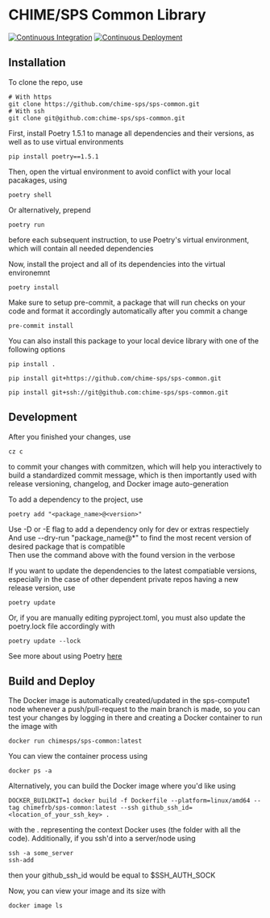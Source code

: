 # CHIME/SPS Common Library
[![Continuous Integration](https://github.com/chime-sps/sps-common/actions/workflows/continuous-integration.yml/badge.svg?branch=main)](https://github.com/chime-sps/sps-common/actions/workflows/continuous-integration.yml)
[![Continuous Deployment](https://github.com/chime-sps/sps-common/actions/workflows/continuous-deployment.yml/badge.svg?branch=main)](https://github.com/chime-sps/sps-common/actions/workflows/continuous-deployment.yml)

## Installation

To clone the repo, use
```
# With https
git clone https://github.com/chime-sps/sps-common.git
# With ssh
git clone git@github.com:chime-sps/sps-common.git
```

First, install Poetry 1.5.1 to manage all dependencies and their versions, as well as to use virtual environments
```
pip install poetry==1.5.1
```

Then, open the virtual environment to avoid conflict with your local pacakages, using
```
poetry shell
```

Or alternatively, prepend
```
poetry run
```
before each subsequent instruction, to use Poetry's virtual environment, which will contain all needed dependencies

Now, install the project and all of its dependencies into the virtual environemnt
```
poetry install
```

Make sure to setup pre-commit, a package that will run checks on your code and format it accordingly automatically after you commit a change
```
pre-commit install
```

You can also install this package to your local device library with one of the following options
```
pip install .
```

```
pip install git+https://github.com/chime-sps/sps-common.git
```

```
pip install git+ssh://git@github.com:chime-sps/sps-common.git
```

## Development

After you finished your changes, use
```
cz c
```
to commit your changes with commitzen, which will help you interactively to build a standardized commit message, which is then importantly used with release versioning, changelog, and Docker image auto-generation

To add a dependency to the project, use
```
poetry add "<package_name>@<version>"
```
Use -D or -E flag to add a dependency only for dev or extras respectiely \
And use --dry-run "package_name@*" to find the most recent version of desired package that is compatible \
Then use the command above with the found version in the verbose

If you want to update the dependencies to the latest compatiable versions, especially in the case of other dependent private repos having a new release version, use
```
poetry update
```

Or, if you are manually editing pyproject.toml, you must also update the poetry.lock file accordingly with
```
poetry update --lock
```

See more about using Poetry [here](https://python-poetry.org/docs/cli/)

## Build and Deploy

The Docker image is automatically created/updated in the sps-compute1 node whenever a push/pull-request to the main branch is made, so you can test your changes by logging in there and creating a Docker container to run the image with
```
docker run chimesps/sps-common:latest
```

You can view the container process using
```
docker ps -a
```

Alternatively, you can build the Docker image where you'd like using
```
DOCKER_BUILDKIT=1 docker build -f Dockerfile --platform=linux/amd64 --tag chimefrb/sps-common:latest --ssh github_ssh_id=<location_of_your_ssh_key> .
```
with the . representing the context Docker uses (the folder with all the code). Additionally, if you ssh'd into a server/node using
```
ssh -a some_server
ssh-add
```
then your github_ssh_id would be equal to $SSH_AUTH_SOCK

Now, you can view your image and its size with
```
docker image ls
```
